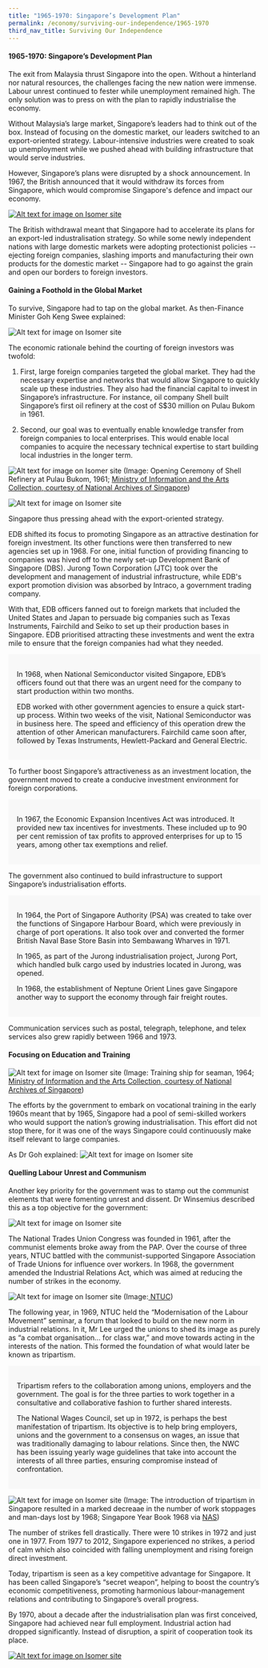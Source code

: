 ```yaml
---
title: "1965-1970: Singapore’s Development Plan"
permalink: /economy/surviving-our-independence/1965-1970
third_nav_title: Surviving Our Independence
---
```

#### 1965-1970: Singapore’s Development Plan

The exit from Malaysia thrust Singapore into the open. Without a hinterland nor natural resources, the challenges facing the new nation were immense. Labour unrest continued to fester while unemployment remained high. The only solution was to press on with the plan to rapidly industrialise the economy.

Without Malaysia’s large market, Singapore’s leaders had to think out of the box. Instead of focusing on the domestic market, our leaders switched to an export-oriented strategy. Labour-intensive industries were created to soak up unemployment while we pushed ahead with building infrastructure that would serve industries.

However, Singapore’s plans were disrupted by a shock announcement. In 1967, the British announced that it would withdraw its forces from Singapore, which would compromise Singapore's defence and impact our economy. 

[![Alt text for image on Isomer site](/images/economy/Case%20Study_British%20Withdrawal.gif)](/economy/digging-deeper-case-studies/withdrawal)

The British withdrawal meant that Singapore had to accelerate its plans for an export-led industralisation strategy. So while some newly independent nations with large domestic markets were adopting protectionist policies -- ejecting foreign companies, slashing imports and manufacturing their own products for the domestic market -- Singapore had to go against the grain and open our borders to foreign investors. 

#### Gaining a Foothold in the Global Market

To survive, Singapore had to tap on the global market. As then-Finance Minister Goh Keng Swee explained: 

![Alt text for image on Isomer site](/images/economy/Screenshot%202020-1.png)

The economic rationale behind the courting of foreign investors was twofold:

1. First, large foreign companies targeted the global market. They had the necessary expertise and networks that would allow Singapore to quickly scale up these industries. They also had the financial capital to invest in Singapore’s infrastructure. For instance, oil company Shell built Singapore’s first oil refinery at the cost of S$30 million on Pulau Bukom in 1961.

2. Second, our goal was to eventually enable knowledge transfer from foreign companies to local enterprises. This would enable local companies to acquire the necessary technical expertise to start building local industries in the longer term.

![Alt text for image on Isomer site](/images/economy/img0062.jpg)
 (Image: Opening Ceremony of Shell Refinery at Pulau Bukom, 1961; [Ministry of Information and the Arts Collection, courtesy of National Archives of Singapore](https://www.nas.gov.sg/archivesonline/photographs/record-details/1190c3fe-42cf-11e4-859c-0050568939ad))
 
 ![Alt text for image on Isomer site](/images/economy/Winsemius%20on%20Shell%20and%20Esso.png)
 
Singapore thus pressing ahead with the export-oriented strategy.

EDB shifted its focus to promoting Singapore as an attractive destination for foreign investment. Its other functions were then transferred to new agencies set up in 1968. For one, initial function of providing financing to companies was hived off to the newly set-up Development Bank of Singapore (DBS). Jurong Town Corporation (JTC) took over the development and management of industrial infrastructure, while EDB's export promotion division was absorbed by Intraco, a government trading company. 

With that, EDB officers fanned out to foreign markets that included the United States and Japan to persuade big companies such as Texas Instruments, Fairchild and Seiko to set up their production bases in Singapore. EDB prioritised attracting these investments and went the extra mile to ensure that the foreign companies had what they needed.

<div style="border:0px solid #0505f8;background-color:#f8f8f8;padding:1.2em;">
<p>In 1968, when National Semiconductor visited Singapore, EDB’s officers found out that there was an urgent need for the company to start production within two months. </p>

<p>EDB worked with other government agencies to ensure a quick start-up process. Within two weeks of the visit, National Semiconductor was in business here. The speed and efficiency of this operation drew the attention of other American manufacturers. Fairchild came soon after, followed by Texas Instruments, Hewlett-Packard and General Electric. </p>
</div>

To further boost Singapore’s attractiveness as an investment location, the government moved to create a conducive investment environment for foreign corporations.

<div style="border:0px solid #0505f8;background-color:#f8f8f8;padding:1.2em;">
<p>In 1967, the Economic Expansion Incentives Act was introduced. It provided new tax incentives for investments. These included up to 90 per cent remission of tax profits to approved enterprises for up to 15 years, among other tax exemptions and relief. </p>
</div>

The government also continued to build infrastructure to support Singapore’s industrialisation efforts.

<div style="border:0px solid #0505f8;background-color:#f8f8f8;padding:1.2em;">
<p>In 1964, the Port of Singapore Authority (PSA) was created to take over the functions of Singapore Harbour Board, which were previously in charge of port operations. It also took over and converted the former British Naval Base Store Basin into Sembawang Wharves in 1971.  </p>

<p>In 1965, as part of the Jurong industrialisation project, Jurong Port, which handled bulk cargo used by industries located in Jurong, was opened.</p>
	
<p>In 1968, the establishment of Neptune Orient Lines gave Singapore another way to support the economy through fair freight routes. </p>
</div>

Communication services such as postal, telegraph, telephone, and telex services also grew rapidly between 1966 and 1973.

#### Focusing on Education and Training
![Alt text for image on Isomer site](/images/economy/img0018.jpg)
(Image: Training ship for seaman, 1964; [Ministry of Information and the Arts Collection, courtesy of National Archives of Singapore](https://www.nas.gov.sg/archivesonline/photographs/record-details/2be89202-1162-11e3-83d5-0050568939ad))

The efforts by the government to embark on vocational training in the early 1960s meant that by 1965, Singapore had a pool of semi-skilled workers who would support the nation’s growing industrialisation. This effort did not stop there, for it was one of the ways Singapore could continuously make itself relevant to large companies.

As Dr Goh explained: 
![Alt text for image on Isomer site](/images/economy/Screenshot%202020-10-22.png)

#### Quelling Labour Unrest and Communism

Another key priority for the government was to stamp out the communist elements that were fomenting unrest and dissent. Dr Winsemius described this as a top objective for the government: 

![Alt text for image on Isomer site](/images/economy/Screenshot%202020-10-22aaadad.png)

The National Trades Union Congress was founded in 1961, after the communist elements broke away from the PAP. Over the course of three years, NTUC battled with the communist-supported Singapore Association of Trade Unions for influence over workers. In 1968, the government amended the Industrial Relations Act, which was aimed at reducing the number of strikes in the economy.

![Alt text for image on Isomer site](/images/economy/full_Finance_Minister_Goh_Keng_Swee.jpg)
(Image:[ NTUC](http://ms50.ntuc.org.sg/1960s/))

The following year, in 1969, NTUC held the “Modernisation of the Labour Movement” seminar, a forum that looked to build on the new norm in industrial relations. In it, Mr Lee urged the unions to shed its image as purely as “a combat organisation… for class war,” and move towards acting in the interests of the nation. This formed the foundation of what would later be known as tripartism.

<div style="border:0px solid #0505f8;background-color:#f8f8f8;padding:1.2em;">
<p>Tripartism refers to the collaboration among unions, employers and the government. The goal is for the three parties to work together in a consultative and collaborative fashion to further shared interests.  </p>

<p>The National Wages Council, set up in 1972, is perhaps the best manifestation of tripartism. Its objective is to help bring employers, unions and the government to a consensus on wages, an issue that was traditionally damaging to labour relations. Since then, the NWC has been issuing yearly wage guidelines that take into account the interests of all three parties, ensuring compromise instead of confrontation. </p>
</div>

![Alt text for image on Isomer site](/images/economy/Screenshot%202020-10-28%20at.png)
(Image: The introduction of tripartism in Singapore resulted in a marked decreaae in the number of work stoppages and man-days lost by 1968; Singapore Year Book 1968 via [NAS](https://www.nas.gov.sg/1stCab/PanelPDF/Section%203%20-%20Economy%20Miracle%2017.pdf))

The number of strikes fell drastically. There were 10 strikes in 1972 and just one in 1977. From 1977 to 2012, Singapore experienced no strikes, a period of calm which also coincided with falling unemployment and rising foreign direct investment.

Today, tripartism is seen as a key competitive advantage for Singapore. It has been called Singapore’s “secret weapon”, helping to boost the country’s economic competitiveness, promoting harmonious labour-management relations and contributing to Singapore’s overall progress.

By 1970, about a decade after the industrialisation plan was first conceived, Singapore had achieved near full employment. Industrial action had dropped significantly. Instead of disruption, a spirit of cooperation took its place.

[![Alt text for image on Isomer site](/images/economy/More_Labour%20Movement.gif)](http://ms50.ntuc.org.sg/1960s/)